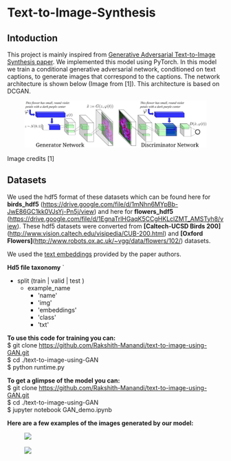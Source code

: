 # Text-to-Image-Synthesis 

## Intoduction

This project is mainly inspired from [Generative Adversarial Text-to-Image Synthesis paper](https://arxiv.org/abs/1605.05396). We implemented this model using PyTorch. In this model we train a conditional generative adversarial network, conditioned on text captions, to generate images that correspond to the captions. The network architecture is shown below (Image from [1]). This architecture is based on DCGAN. 

<figure><img src='images/dcgan_network.png'></figure>
Image credits [1]

## Datasets

We used the hdf5 format of these datasets which can be found here for **birds_hdf5** (https://drive.google.com/file/d/1mNhn6MYpBb-JwE86GC1kk0VJsYj-Pn5j/view) and here for **flowers_hdf5**
(https://drive.google.com/file/d/1EgnaTrlHGaqK5CCgHKLclZMT_AMSTyh8/view). These hdf5 datasets were converted from **[Caltech-UCSD Birds 200]**(http://www.vision.caltech.edu/visipedia/CUB-200.html) and **[Oxford Flowers]**(http://www.robots.ox.ac.uk/~vgg/data/flowers/102/) datasets.

We used the [text embeddings](https://github.com/reedscot/icml2016) provided by the paper authors. 

**Hd5 file taxonomy**
`
 - split (train | valid | test )
    - example_name
      - 'name'
      - 'img'
      - 'embeddings'
      - 'class'
      - 'txt'

**To use this code for training you can:** <br/>
$ git clone https://github.com/Rakshith-Manandi/text-to-image-using-GAN.git <br/>
$ cd ./text-to-image-using-GAN <br/>
$ python runtime.py <br/>

**To get a glimpse of the model you can:** <br/>
$ git clone https://github.com/Rakshith-Manandi/text-to-image-using-GAN.git <br/>
$ cd ./text-to-image-using-GAN <br/>
$ jupyter notebook GAN_demo.ipynb <br/>

**Here are a few examples of the images generated by our model:** <br/>
<p align='center'>
<figure><img src = 'images/succcess_birds.PNG'></figure>
</p>
<p align='center'>
<figure><img src = 'images/succcess_flowers.PNG'></figure>
</p>


      
 
